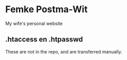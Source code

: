 # Femke Postma-Wit
My wife's personal website


## .htaccess en .htpasswd
These are not in the repo, and are transferred manually.
